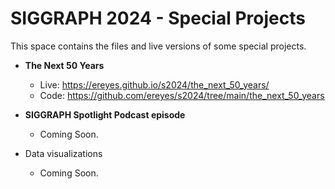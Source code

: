 # SIGGRAPH 2024 - Special Projects

This space contains the files and live versions of some special projects.

- **The Next 50 Years**
  - Live: https://ereyes.github.io/s2024/the_next_50_years/
  - Code: https://github.com/ereyes/s2024/tree/main/the_next_50_years

- **SIGGRAPH Spotlight Podcast episode**
  - Coming Soon.

- Data visualizations
  - Coming Soon.
